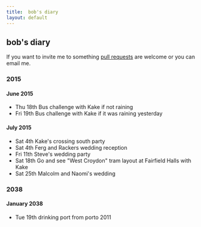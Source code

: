 ```yaml
---
title:  bob's diary
layout: default
---
```

## bob's diary ##

If you want to invite me to something [pull requests](https://github.com/rjw1/randomness.org.uk/blob/master/diary/index.md)
are welcome or you can email me.


### 2015 ###

#### June 2015 ####

* Thu 18th Bus challenge with Kake if not raining
* Fri 19th Bus challenge with Kake if it was raining yesterday

#### July 2015 ####

* Sat 4th Kake's crossing south party
* Sat 4th Ferg and Rackers wedding reception
* Fri 11th Steve's wedding party
* Sat 18th Go and see "West Croydon" tram layout at Fairfield Halls with Kake
* Sat 25th Malcolm and Naomi's wedding

### 2038 ###

#### January 2038 ####

* Tue 19th drinking port from porto 2011

